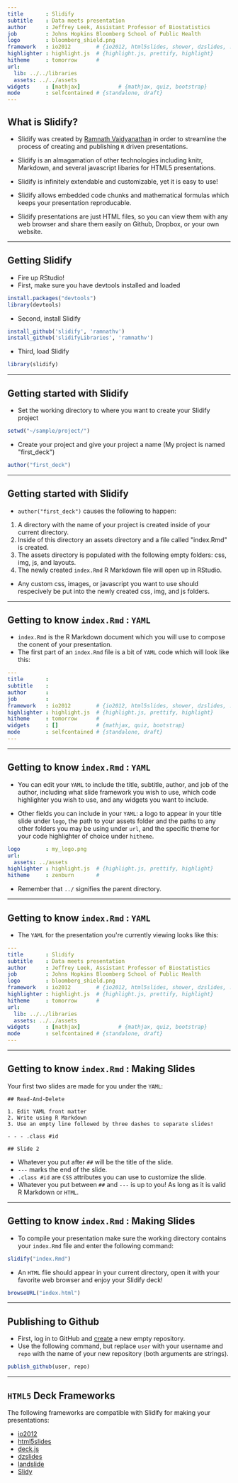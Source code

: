 ```yaml
---
title       : Slidify
subtitle    : Data meets presentation
author      : Jeffrey Leek, Assistant Professor of Biostatistics 
job         : Johns Hopkins Bloomberg School of Public Health
logo        : bloomberg_shield.png
framework   : io2012        # {io2012, html5slides, shower, dzslides, ...}
highlighter : highlight.js  # {highlight.js, prettify, highlight}
hitheme     : tomorrow      # 
url:
  lib: ../../libraries
  assets: ../../assets
widgets     : [mathjax]            # {mathjax, quiz, bootstrap}
mode        : selfcontained # {standalone, draft}
---
```


## What is Slidify?

- Slidify was created by [Ramnath Vaidyanathan](https://github.com/ramnathv) in order to streamline the process of creating and publishing `R` driven presentations.

- Slidify is an almagamation of other technologies including knitr, Markdown, and several javascript libaries for HTML5 presentations.

- Slidify is infinitely extendable and customizable, yet it is easy to use!

- Slidify allows embedded code chunks and mathematical formulas which keeps your presentation reproducable.

- Slidify presentations are just HTML files, so you can view them with any web browser and share them easily on Github, Dropbox, or your own website.

---

## Getting Slidify

- Fire up RStudio! 
- First, make sure you have devtools installed and loaded

```r
install.packages("devtools")
library(devtools)
```

- Second, install Slidify

```r
install_github('slidify', 'ramnathv')
install_github('slidifyLibraries', 'ramnathv')
```

- Third, load Slidify

```r
library(slidify)
```

---

## Getting started with Slidify

- Set the working directory to where you want to create your Slidify project

```r
setwd("~/sample/project/")
```

- Create your project and give your project a name (My project is named "first_deck")

```r
author("first_deck")
```

---

## Getting started with Slidify

- `author("first_deck")` causes the following to happen:

1. A directory with the name of your project is created inside of your current directory.
2. Inside of this directory an assets directory and a file called "index.Rmd" is created.
3. The assets directory is populated with the following empty folders: css, img, js, and layouts.
4. The newly created `index.Rmd` R Markdown file will open up in RStudio.

- Any custom css, images, or javascript you want to use should respecively be put into the newly created css, img, and js folders.

---

## Getting to know `index.Rmd` : `YAML`

- `index.Rmd` is the R Markdown document which you will use to compose the conent of your presentation.
- The first part of an `index.Rmd` file is a bit of `YAML` code which will look like this:

```YAML
---
title       : 
subtitle    : 
author      : 
job         : 
framework   : io2012        # {io2012, html5slides, shower, dzslides, ...}
highlighter : highlight.js  # {highlight.js, prettify, highlight}
hitheme     : tomorrow      # 
widgets     : []            # {mathjax, quiz, bootstrap}
mode        : selfcontained # {standalone, draft}
---
```

---

## Getting to know `index.Rmd` : `YAML`

- You can edit your `YAML` to include the title, subtitle, author, and job of the author, including what slide framework you wish to use, which code highlighter you wish to use, and any widgets you want to include.

- Other fields you can include in your `YAML`: a logo to appear in your title slide under `logo`, the path to your assets folder and the paths to any other folders you may be using under `url`, and the specific theme for your code highlighter of choice under `hitheme`.

```YAML
logo        : my_logo.png
url:
  assets: ../assets
highlighter : highlight.js  # {highlight.js, prettify, highlight}
hitheme     : zenburn       # 
```

- Remember that `../` signifies the parent directory.

---

## Getting to know `index.Rmd` : `YAML`

- The `YAML` for the presentation you're currently viewing looks like this:

```YAML
---
title       : Slidify
subtitle    : Data meets presentation
author      : Jeffrey Leek, Assistant Professor of Biostatistics 
job         : Johns Hopkins Bloomberg School of Public Health
logo        : bloomberg_shield.png
framework   : io2012        # {io2012, html5slides, shower, dzslides, ...}
highlighter : highlight.js  # {highlight.js, prettify, highlight}
hitheme     : tomorrow      # 
url:
  lib: ../../libraries
  assets: ../../assets
widgets     : [mathjax]            # {mathjax, quiz, bootstrap}
mode        : selfcontained # {standalone, draft}
---
```

---

## Getting to know `index.Rmd` : Making Slides

Your first two slides are made for you under the `YAML`:

```Rmd
## Read-And-Delete

1. Edit YAML front matter
2. Write using R Markdown
3. Use an empty line followed by three dashes to separate slides!

- - - .class #id 

## Slide 2
```

- Whatever you put after `##` will be the title of the slide.
- `---` marks the end of the slide.
- `.class #id` are `CSS` attributes you can use to customize the slide.
- Whatever you put between `##` and `---` is up to you! As long as it is valid R Markdown or `HTML`.

---

## Getting to know `index.Rmd` : Making Slides

- To compile your presentation make sure the working directory contains your `index.Rmd` file and enter the following command:

```r
slidify("index.Rmd")
```

- An `HTML` flie should appear in your current directory, open it with your favorite web browser and enjoy your Slidify deck!

```r
browseURL("index.html")
```

---

## Publishing to Github

- First, log in to GitHub and [create](https://help.github.com/articles/creating-a-new-repository) a new empty repository.
- Use the following command, but replace `user` with your username and `repo` with the name of your new repository (both arguments are strings).

```r
publish_github(user, repo)
```


---
## `HTML5` Deck Frameworks

The following frameworks are compatible with Slidify for making your presentations:

- [io2012](https://code.google.com/p/io-2012-slides/)
- [html5slides](https://code.google.com/p/html5slides/)
- [deck.js](http://imakewebthings.com/deck.js/)
- [dzslides](http://paulrouget.com/dzslides/)
- [landslide](https://github.com/adamzap/landslide)
- [Slidy](http://www.w3.org/Talks/Tools/Slidy2/Overview.html#)
